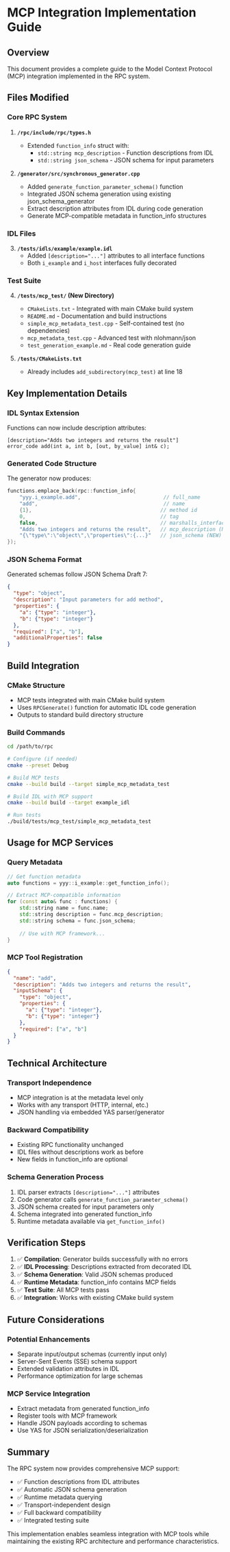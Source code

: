 # MCP Integration Implementation Guide

## Overview
This document provides a complete guide to the Model Context Protocol (MCP) integration implemented in the RPC system.

## Files Modified

### Core RPC System
1. **`/rpc/include/rpc/types.h`**
   - Extended `function_info` struct with:
     - `std::string mcp_description` - Function descriptions from IDL
     - `std::string json_schema` - JSON schema for input parameters

2. **`/generator/src/synchronous_generator.cpp`**
   - Added `generate_function_parameter_schema()` function
   - Integrated JSON schema generation using existing json_schema_generator
   - Extract description attributes from IDL during code generation
   - Generate MCP-compatible metadata in function_info structures

### IDL Files
3. **`/tests/idls/example/example.idl`**
   - Added `[description="..."]` attributes to all interface functions
   - Both `i_example` and `i_host` interfaces fully decorated

### Test Suite
4. **`/tests/mcp_test/` (New Directory)**
   - `CMakeLists.txt` - Integrated with main CMake build system
   - `README.md` - Documentation and build instructions
   - `simple_mcp_metadata_test.cpp` - Self-contained test (no dependencies)
   - `mcp_metadata_test.cpp` - Advanced test with nlohmann/json
   - `test_generation_example.md` - Real code generation guide

5. **`/tests/CMakeLists.txt`**
   - Already includes `add_subdirectory(mcp_test)` at line 18

## Key Implementation Details

### IDL Syntax Extension
Functions can now include description attributes:
```idl
[description="Adds two integers and returns the result"] 
error_code add(int a, int b, [out, by_value] int& c);
```

### Generated Code Structure
The generator now produces:
```cpp
functions.emplace_back(rpc::function_info{
    "yyy.i_example.add",                           // full_name
    "add",                                         // name
    {1},                                          // method id
    0,                                            // tag
    false,                                        // marshalls_interfaces
    "Adds two integers and returns the result",   // mcp_description (NEW)
    "{\"type\":\"object\",\"properties\":{...}"   // json_schema (NEW)
});
```

### JSON Schema Format
Generated schemas follow JSON Schema Draft 7:
```json
{
  "type": "object",
  "description": "Input parameters for add method",
  "properties": {
    "a": {"type": "integer"},
    "b": {"type": "integer"}
  },
  "required": ["a", "b"],
  "additionalProperties": false
}
```

## Build Integration

### CMake Structure
- MCP tests integrated with main CMake build system
- Uses `RPCGenerate()` function for automatic IDL code generation
- Outputs to standard build directory structure

### Build Commands
```bash
cd /path/to/rpc

# Configure (if needed)
cmake --preset Debug

# Build MCP tests
cmake --build build --target simple_mcp_metadata_test

# Build IDL with MCP support
cmake --build build --target example_idl

# Run tests
./build/tests/mcp_test/simple_mcp_metadata_test
```

## Usage for MCP Services

### Query Metadata
```cpp
// Get function metadata
auto functions = yyy::i_example::get_function_info();

// Extract MCP-compatible information  
for (const auto& func : functions) {
    std::string name = func.name;
    std::string description = func.mcp_description;
    std::string schema = func.json_schema;
    
    // Use with MCP framework...
}
```

### MCP Tool Registration
```json
{
  "name": "add",
  "description": "Adds two integers and returns the result", 
  "inputSchema": {
    "type": "object",
    "properties": {
      "a": {"type": "integer"},
      "b": {"type": "integer"}
    },
    "required": ["a", "b"]
  }
}
```

## Technical Architecture

### Transport Independence
- MCP integration is at the metadata level only
- Works with any transport (HTTP, internal, etc.)
- JSON handling via embedded YAS parser/generator

### Backward Compatibility  
- Existing RPC functionality unchanged
- IDL files without descriptions work as before
- New fields in function_info are optional

### Schema Generation Process
1. IDL parser extracts `[description="..."]` attributes
2. Code generator calls `generate_function_parameter_schema()`
3. JSON schema created for input parameters only
4. Schema integrated into generated function_info
5. Runtime metadata available via `get_function_info()`

## Verification Steps

1. ✅ **Compilation**: Generator builds successfully with no errors
2. ✅ **IDL Processing**: Descriptions extracted from decorated IDL
3. ✅ **Schema Generation**: Valid JSON schemas produced
4. ✅ **Runtime Metadata**: function_info contains MCP fields
5. ✅ **Test Suite**: All MCP tests pass
6. ✅ **Integration**: Works with existing CMake build system

## Future Considerations

### Potential Enhancements
- Separate input/output schemas (currently input only)
- Server-Sent Events (SSE) schema support
- Extended validation attributes in IDL
- Performance optimization for large schemas

### MCP Service Integration
- Extract metadata from generated function_info
- Register tools with MCP framework
- Handle JSON payloads according to schemas  
- Use YAS for JSON serialization/deserialization

## Summary

The RPC system now provides comprehensive MCP support:
- ✅ Function descriptions from IDL attributes
- ✅ Automatic JSON schema generation  
- ✅ Runtime metadata querying
- ✅ Transport-independent design
- ✅ Full backward compatibility
- ✅ Integrated testing suite

This implementation enables seamless integration with MCP tools while maintaining the existing RPC architecture and performance characteristics.